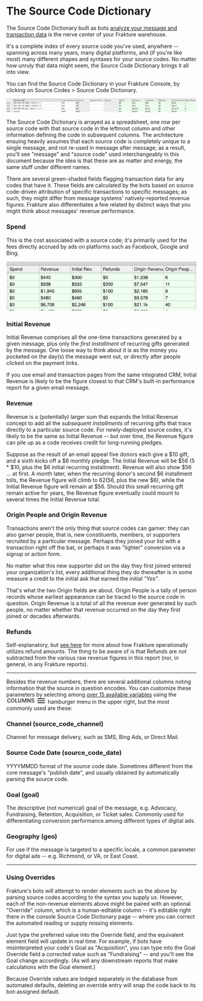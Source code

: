 # The Source Code Dictionary

The Source Code Dictionary built as bots [analyze your message and transaction data](enrichment/pipeline) is the nerve center of your Frakture warehouse.

It's a complete index of every source code you've used, anywhere -- spanning across many years, many digital platforms, and (if you're like most) many different shapes and syntaxes for your source codes. No matter how unruly that data might seem, the Source Code Dictionary brings it all into view.

You can find the Source Code Dictionary in your Frakture Console, by clicking on Source Codes > Source Code Dictionary.

![Sample: Source Code Dictionary](source_code_dictionary_sample.png)

The Source Code Dictionary is arrayed as a spreadsheet, one row per source code with that source code in the leftmost column and other information defining the code in subsequent columns. The architecture ensuing heavily assumes that each source code is completely unique to a single message, and not re-used in message after message; as a result, you'll see "message" and "source code" used interchangeably in this document because the idea is that these are as matter and energy, the same stuff under different names.

There are several green-shaded fields flagging transaction data for any codes that have it. These fields are calculated by the bots based on source code-driven attribution of specific transactions to specific messages; as such, they might differ from message systems' natively-reported revenue figures. Frakture also differentiates a few related by distinct ways that you might think about messages' revenue performance.

### Spend

This is the cost associated with a source code; it's primarily used for the fees directly accrued by ads on platforms such as Facebook, Google and Bing.

![Sample: Source Code Dictionary financial fields](source_moneys.png)

### Initial Revenue

Initial Revenue comprises all the one-time transactions generated by a given message, plus only the _first installment_ of recurring gifts generated by the message. One loose way to think about it is as the money you pocketed on the day(s) the message went out, or directly after people clicked on the payment links.

If you use email and transaction pages from the same integrated CRM, Initial Revenue is likely to be the figure closest to that CRM's built-in performance report for a given email message.

### Revenue

Revenue is a (potentially) larger sum that expands the Initial Revenue concept to add all the _subsequent installments_ of recurring gifts that trace directly to a particular source code. For newly-deployed source codes, it's likely to be the same as Initial Revenue -- but over time, the Revenue figure can pile up as a code receives credit for long-running pledges.

Suppose as the result of an email appeal five donors each give a $10 gift, and a sixth kicks off a $6 monthly pledge. The Initial Revenue will be $56 (5 * $10, plus the $6 initial recurring installment). Revenue will also show $56 ... at first. A month later, when the recurring donor's second $6 installment tolls, the Revenue figure will climb to $62 ($56, plus the new $6), while the Initial Revenue figure will remain at $56. Should this small recurring gift remain active for years, the Revenue figure eventually could mount to several times the Initial Revenue total.

### Origin People and Origin Revenue

Transactions aren't the only thing that source codes can garner: they can also garner people, that is, new constituents, members, or supporters recruited by a particular message. Perhaps they joined your list with a transaction right off the bat, or perhaps it was "lighter" conversion via a signup or action form.

No matter what this new supporter did on the day they first joined entered your organization's list, every additional thing they do thereafter is in some measure a credit to the initial ask that earned the initial _"Yes"_.

That's what the two Origin fields are about. Origin People is a tally of person records whose earliest appearance can be traced to the source code in question. Origin Revenue is a total of all the revenue ever generated by such people, no matter whether that revenue occurred on the day they first joined or decades afterwards.

### Refunds

Self-explanatory, but [see here](enrichment/refunds) for more about how Frakture operationally utilizes refund amounts. The thing to be aware of is that Refunds are _not_ subtracted from the various raw revenue figures in this report (nor, in general, in any Frakture reports).

-----

Besides the revenue numbers, there are several additional columns noting information that the source in question encodes. You can customize these parameters by selecting among [over 15 available variables](enrichment/source_code_elements) using the ![Columns](Columns_hamburger.png) hamburger menu in the upper right, but the most commonly used are these:

### Channel (source_code_channel)

Channel for message delivery, such as SMS, Bing Ads, or Direct Mail.

### Source Code Date (source_code_date)

YYYYMMDD format of the source code date. Sometimes different from the core message's "publish date", and usually obtained by automatically parsing the source code.

### Goal (goal)

The descriptive (not numerical) goal of the message, e.g. Advocacy, Fundraising, Retention, Acquisition, or Ticket sales. Commonly used for differentiating conversion performance among different types of digital ads.

### Geography (geo)

For use if the message is targeted to a specific locale, a common parameter for digital ads -- e.g. Richmond, or VA, or East Coast.

-----

### Using Overrides

Frakture's bots will attempt to render elements such as the above by parsing source codes according to the syntax you supply us. However, each of the non-revenue elements above might be paired with an optional "Override" column, which is a human-editable column -- it's editable right there in the console Source Code Dictionary page -- where you can correct the automated reading or supply missing elements.

Just type the preferred value into the Override field, and the equivalent element field will update in real time. For example, if bots have misinterpreted your code's Goal as "Acquisition", you can type into the Goal Override field a corrected value such as "Fundraising" -- and you'll see the Goal change accordingly. (As will any downstream reports that make calculations with the Goal element.)

Because Override values are lodged separately in the database from automated defaults, deleting an override entry will snap the code back to its bot-assigned default.
